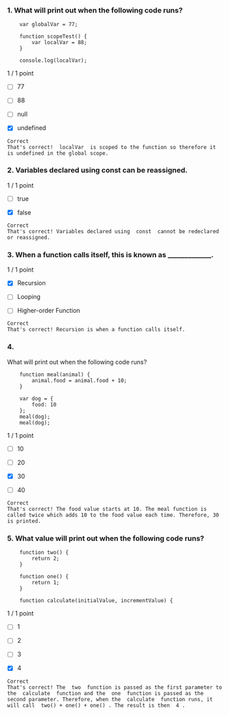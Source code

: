 ### 1. What will print out when the following code runs?
```
    var globalVar = 77;

    function scopeTest() {
        var localVar = 88;
    }

    console.log(localVar);
```

1 / 1 point

- [ ] 77


- [ ] 88


- [ ] null


- [x] undefined
```
Correct
That's correct!  localVar  is scoped to the function so therefore it is undefined in the global scope.
```
### 2. Variables declared using  const  can be reassigned.

1 / 1 point

- [ ] true


- [x] false
```
Correct
That's correct! Variables declared using  const  cannot be redeclared or reassigned.
```
### 3. When a function calls itself, this is known as _____________.

1 / 1 point

- [x] Recursion


- [ ] Looping


- [ ] Higher-order Function
```
Correct
That's correct! Recursion is when a function calls itself.
```
### 4. 
What will print out when the following code runs?
```
    function meal(animal) {
        animal.food = animal.food + 10;
    }

    var dog = {
        food: 10
    };
    meal(dog);
    meal(dog);
```

1 / 1 point

- [ ] 10


- [ ] 20


- [x] 30


- [ ] 40
```
Correct
That's correct! The food value starts at 10. The meal function is called twice which adds 10 to the food value each time. Therefore, 30 is printed.
```
### 5. What value will print out when the following code runs?
```
    function two() {
        return 2;
    }

    function one() {
        return 1;
    }

    function calculate(initialValue, incrementValue) {
```

1 / 1 point

- [ ] 1


- [ ] 2


- [ ] 3


- [x] 4
```
Correct
That's correct! The  two  function is passed as the first parameter to the  calculate  function and the  one  function is passed as the second parameter. Therefore, when the  calculate  function runs, it will call  two() + one() + one() . The result is then  4 .
```